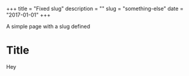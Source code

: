 +++
title = "Fixed slug"
description = ""
slug = "something-else"
date = "2017-01-01"
+++

A simple page with a slug defined

# Title

Hey
